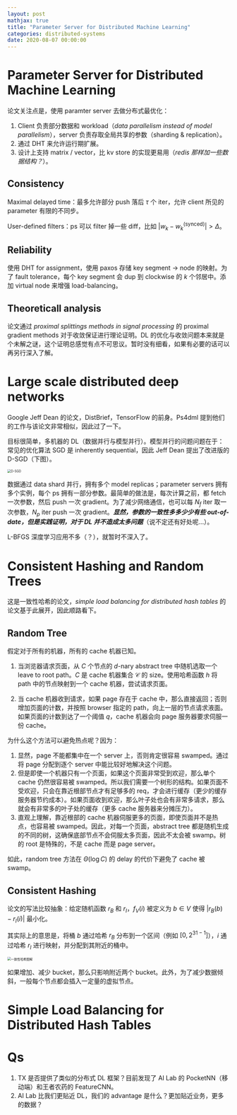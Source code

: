 ```yaml
---
layout: post
mathjax: true
title: "Parameter Server for Distributed Machine Learning"
categories: distributed-systems
date: 2020-08-07 00:00:00
---
```


# Parameter Server for Distributed Machine Learning

论文关注点是，使用 paramter server 去做分布式最优化：

1. Client 负责部分数据和 workload（*data parallelism instead of model parallelism*），server 负责存取全局共享的参数（sharding & replication）。
2. 通过 DHT 来允许运行期扩展。
3. 设计上支持 matrix / vector，比 kv store 的实现更易用（*redis 那样加一些数据结构？*）。

## Consistency

Maximal delayed time：最多允许部分 push 落后 $\tau$ 个 iter，允许 client 所见的 parameter 有限的不同步。

User-defined filters：ps 可以 filter 掉一些 diff，比如 $|w_k - w_k^{(\mathrm{synced})}| > \Delta$。

## Reliability

使用 DHT for assignment，使用 paxos 存储 key segment $\to$ node 的映射。为了 fault tolerance，每个 key segment 会 dup 到 clockwise 的 $k$ 个邻居中。添加 virtual node 来增强 load-balancing。

## Theoreticall analysis

论文通过 *proximal splittings methods in signal processing* 的 proximal gradient methods 对于收敛保证进行理论证明。DL 的优化与收敛问题本来就是个未解之谜，这个证明总感觉有点不可思议。暂时没有细看，如果有必要的话可以再另行深入了解。

# Large scale distributed deep networks

Google Jeff Dean 的论文，DistBrief，TensorFlow 的前身。Ps4dml 提到他们的工作与该论文非常相似，因此过了一下。

目标很简单，多机器的 DL（数据并行与模型并行）。模型并行的问题问题在于：常见的优化算法 SGD 是 inherently sequential，因此 Jeff Dean 提出了改进版的 D-SGD（下图）。

<img src="https://www.cs.dartmouth.edu/~lorenzo/teaching/cs174/Archive/Winter2013/Projects/FinalReportWriteup/piotr.teterwak.14/Illustration.png" alt="D-SGD" style="zoom:50%;" />

数据通过 data shard 并行，拥有多个 model replicas；parameter servers 拥有多个实例，每个 ps 拥有一部分参数。最简单的做法是，每次计算之前，都 fetch 一次参数，然后 push 一次 gradient。为了减少网络通信，也可以每 $N_f$ iter 取一次参数，$N_p$ iter push 一次 gradient。***显然，参数的一致性多多少少有些 out-of-date，但是实践证明，对于 DL 并不造成太多问题***（说不定还有好处呢...）。

L-BFGS 深度学习应用不多（？），就暂时不深入了。

# Consistent Hashing and Random Trees

这是一致性哈希的论文，*simple load balancing for distributed hash tables* 的论文基于此展开，因此顺路看下。

## Random Tree

假定对于所有的机器，所有的 cache 机器已知。

1. 当浏览器请求页面，从 $C$ 个节点的 $d$-nary abstract tree 中随机选取一个 leave to root path。$C$ 是 cache 机器集合 $\mathcal C$ 的 size。使用哈希函数 $h$ 将 path 中的节点映射到一个 cache 机器，尝试请求页面。

2. 当 cache 机器收到请求，如果 page 存在于 cache 中，那么直接返回；否则增加页面的计数，并按照 browser 指定的 path，向上一层的节点请求液面。如果页面的计数到达了一个阈值 $q$，cache 机器会向 page 服务器要求伺服一份 cache。

为什么这个方法可以避免热点呢？因为：

1. 显然，page 不能都集中在一个 server 上，否则肯定很容易 swamped。通过将 page 分配到逐个 server 中能比较好地解决这个问题。
2. 但是即使一个机器只有一个页面，如果这个页面非常受到欢迎，那么单个 cache 仍然很容易被 swamped。所以我们需要一个树形的结构。如果页面不受欢迎，只会在靠近根部节点才有足够多的 req，才会进行缓存（更少的缓存服务器节约成本）。如果页面收到欢迎，那么叶子处也会有非常多请求，那么就会有非常多的叶子处的缓存（更多 cache 服务器来分摊压力）。
3. 直观上理解，靠近根部的 cache 机器伺服更多的页面，即使页面并不是热点，也容易被 swamped。因此，对每一个页面，abstract tree 都是随机生成的不同的树，这确保底部节点不会伺服太多页面，因此不太会被 swamp。树的 root 是特殊的，不是 cache 而是 page server。

如此，random tree 方法在 $\Theta (\log C)$ 的 delay 的代价下避免了 cache 被 swamp。

## Consistent Hashing

论文的写法比较抽象：给定随机函数 $r_B$ 和 $r_I$，$f_V(i)$ 被定义为 $b \in V$ 使得 $|r_B(b) - r_I(i)|$ 最小化。

其实际上的意思是，将桶 $b$ 通过哈希 $r_B$ 分布到一个区间（例如 $[0, 2^{31-1}]$），$i$ 通过哈希 $r_I$ 进行映射，并分配到其附近的桶中。

<img src="https://images2015.cnblogs.com/blog/498077/201608/498077-20160822172901526-169091807.png" alt="一致性哈希图解" style="zoom:50%;" />

如果增加、减少 bucket，那么只影响附近两个 bucket。此外，为了减少数据倾斜，一般每个节点都会插入一定量的虚拟节点。

# Simple Load Balancing for Distributed Hash Tables



# Qs

1. TX 是否提供了类似的分布式 DL 框架？目前发现了 AI Lab 的 PocketNN（移动端）和王者农药的 FeatureCNN。
2. AI Lab 比我们更贴近 DL，我们的 advantage 是什么？更加贴近业务，更多的数据？